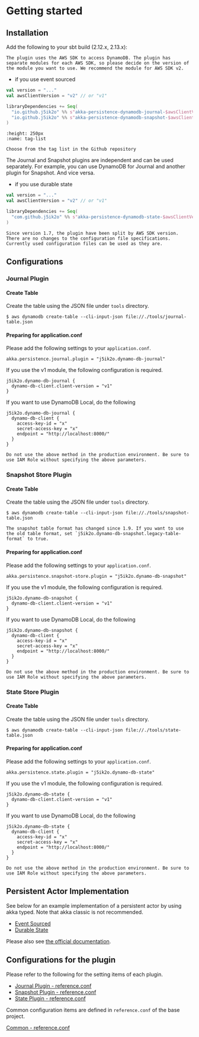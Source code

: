 # Getting started

## Installation

Add the following to your sbt build (2.12.x, 2.13.x):

```{note}
The plugin uses the AWS SDK to access DynamoDB. The plugin has separate modules for each AWS SDK, so please decide on the version of the module you want to use. We recommend the module for AWS SDK v2.
```

- if you use event sourced

```scala
val version = "..."
val awsClientVersion = "v2" // or "v1"

libraryDependencies += Seq(
  "io.github.j5ik2o" %% s"akka-persistence-dynamodb-journal-$awsClientVersion" % version,
  "io.github.j5ik2o" %% s"akka-persistence-dynamodb-snapshot-$awsClientVersion" % version
)
```

```{figure} ./images/tag-list.png
:height: 250px
:name: tag-list

Choose from the tag list in the Github repository
```

The Journal and Snapshot plugins are independent and can be used separately. For example, you can use DynamoDB for Journal and another plugin for Snapshot. And vice versa.

- if you use durable state

```scala
val version = "..."
val awsClientVersion = "v2" // or "v1"

libraryDependencies += Seq(
  "com.github.j5ik2o" %% s"akka-persistence-dynamodb-state-$awsClientVersion" % version
)
```

```{note}
Since version 1.7, the plugin have been split by AWS SDK version. There are no changes to the configuration file specifications. Currently used configuration files can be used as they are.
```

## Configurations

### Journal Plugin

#### Create Table

Create the table using the JSON file under `tools` directory.

```shell
$ aws dynamodb create-table --cli-input-json file://./tools/journal-table.json
```

#### Preparing for application.conf

Please add the following settings to your `application.conf`.

```
akka.persistence.journal.plugin = "j5ik2o.dynamo-db-journal"
```

If you use the v1 module, the following configuration is required.

```
j5ik2o.dynamo-db-journal {
  dynamo-db-client.client-version = "v1"
}
```

If you want to use DynamoDB Local, do the following

```
j5ik2o.dynamo-db-journal {
  dynamo-db-client {
    access-key-id = "x"
    secret-access-key = "x"
    endpoint = "http://localhost:8000/"
  }
}
```

```{warning}
Do not use the above method in the production environment. Be sure to use IAM Role without specifying the above parameters.
```

### Snapshot Store Plugin

#### Create Table

Create the table using the JSON file under `tools` directory.

```shell
$ aws dynamodb create-table --cli-input-json file://./tools/snapshot-table.json
```

```{note}
The snapshot table format has changed since 1.9. If you want to use the old table format, set `j5ik2o.dynamo-db-snapshot.legacy-table-format` to true.
```

#### Preparing for application.conf

Please add the following settings to your `application.conf`.

```
akka.persistence.snapshot-store.plugin = "j5ik2o.dynamo-db-snapshot"
```

If you use the v1 module, the following configuration is required.

```
j5ik2o.dynamo-db-snapshot {
  dynamo-db-client.client-version = "v1"
}
```

If you want to use DynamoDB Local, do the following

```
j5ik2o.dynamo-db-snapshot {
  dynamo-db-client {
    access-key-id = "x"
    secret-access-key = "x"
    endpoint = "http://localhost:8000/"
  }
}
```

```{warning}
Do not use the above method in the production environment. Be sure to use IAM Role without specifying the above parameters.
```

### State Store Plugin

#### Create Table

Create the table using the JSON file under `tools` directory.

```shell
$ aws dynamodb create-table --cli-input-json file://./tools/state-table.json
```

#### Preparing for application.conf

Please add the following settings to your `application.conf`.

```
akka.persistence.state.plugin = "j5ik2o.dynamo-db-state"
```

If you use the v1 module, the following configuration is required.

```
j5ik2o.dynamo-db-state {
  dynamo-db-client.client-version = "v1"
}
```

If you want to use DynamoDB Local, do the following

```
j5ik2o.dynamo-db-state {
  dynamo-db-client {
    access-key-id = "x"
    secret-access-key = "x"
    endpoint = "http://localhost:8000/"
  }
}
```

```{warning}
Do not use the above method in the production environment. Be sure to use IAM Role without specifying the above parameters.
```

## Persistent Actor Implementation

See below for an example implementation of a persistent actor by using akka typed. Note that akka classic is not recommended.

- [Event Sourced](https://github.com/j5ik2o/akka-persistence-dynamodb/tree/main/example/src/main/scala/com/github/j5ik2o/akka/persistence/dynamodb/example/typed/eventsourced)
- [Durable State](https://github.com/j5ik2o/akka-persistence-dynamodb/tree/main/example/src/main/scala/com/github/j5ik2o/akka/persistence/dynamodb/example/typed/durablestate)

Please also see [the official documentation](https://doc.akka.io/docs/akka/current/typed/persistence.html).

## Configurations for the plugin

Please refer to the following for the setting items of each plugin.

- [Journal Plugin - reference.conf](https://github.com/j5ik2o/akka-persistence-dynamodb/blob/main/journal/journal-base/src/main/resources/reference.conf)
- [Snapshot Plugin - reference.conf](https://github.com/j5ik2o/akka-persistence-dynamodb/blob/main/snapshot/snapshot-base/src/main/resources/reference.conf)  
- [State Plugin - reference.conf](https://github.com/j5ik2o/akka-persistence-dynamodb/blob/main/state/state-base/src/main/resources/reference.conf)
  
Common configuration items are defined in `reference.conf` of the base project.
 
[Common - reference.conf](https://github.com/j5ik2o/akka-persistence-dynamodb/blob/main/base/base/src/main/resources/reference.conf)
